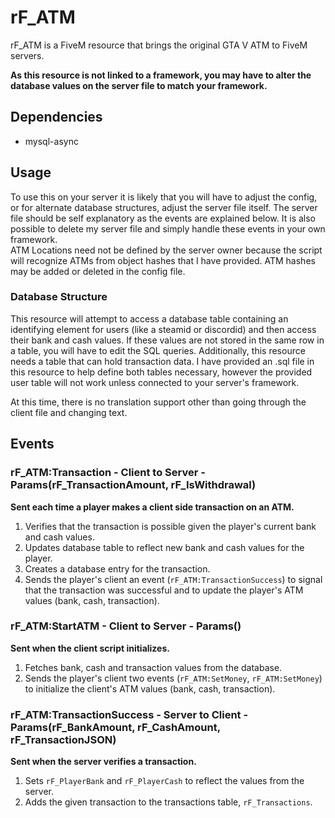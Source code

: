 # rF_ATM

rF_ATM is a FiveM resource that brings the original GTA V ATM to FiveM servers.  

**As this resource is not linked to a framework, you may have to alter the database values on the server file to match your framework.**   
## Dependencies
- mysql-async
## Usage
To use this on your server it is likely that you will have to adjust the config, or for alternate database structures, adjust the server file itself. 
The server file should be self explanatory as the events are explained below. It is also possible to delete my server file and simply handle these events in your own framework.  
ATM Locations need not be defined by the server owner because the script will recognize ATMs from object hashes that I have provided. ATM hashes may be added or deleted in the config file.
### Database Structure
This resource will attempt to access a database table containing an identifying element for users (like a steamid or discordid) and then access their bank and cash values.
If these values are not stored in the same row in a table, you will have to edit the SQL queries. Additionally, this resource needs a table that can hold transaction data. I have provided an .sql file in this resource to help define both tables necessary, however the provided user table will not work unless connected to your server's framework.  

At this time, there is no translation support other than going through the client file and changing text.
## Events
### rF_ATM:Transaction - Client to Server - Params(rF_TransactionAmount, rF_IsWithdrawal)
**Sent each time a player makes a client side transaction on an ATM.**
1. Verifies that the transaction is possible given the player's current bank and cash values.
2. Updates database table to reflect new bank and cash values for the player.
3. Creates a database entry for the transaction.
3. Sends the player's client an event (`rF_ATM:TransactionSuccess`) to signal that the transaction was successful and to update the player's ATM values (bank, cash, transaction).

### rF_ATM:StartATM - Client to Server - Params()
**Sent when the client script initializes.**
1. Fetches bank, cash and transaction values from the database.
2. Sends the player's client two events (`rF_ATM:SetMoney`, `rF_ATM:SetMoney`) to initialize the client's ATM values (bank, cash, transaction).

### rF_ATM:TransactionSuccess - Server to Client - Params(rF_BankAmount, rF_CashAmount, rF_TransactionJSON)
**Sent when the server verifies a transaction.**
1. Sets `rF_PlayerBank` and `rF_PlayerCash` to reflect the values from the server.
2. Adds the given transaction to the transactions table, `rF_Transactions`.
